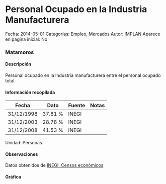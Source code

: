 Personal Ocupado en la Industria Manufacturera
=====

Fecha: 2014-05-01
Categorías: Empleo, Mercados
Autor: IMPLAN
Aparece en pagina inicial: No

### Matamoros

#### Descripción

Personal ocupado en la Industria manufacturera entre el personal ocupado total.

<!-- break -->

#### Información recopilada

<table class="table table-hover table-bordered matriz">
  <thead>
    <tr><th>Fecha</th><th>Dato</th><th>Fuente</th><th>Notas</th></tr>
  </thead>
  <tbody>
    <tr><td class="centrado">31/12/1998</td><td class="derecha">37.81 %</td><td>INEGI</td><td></td></tr>
    <tr><td class="centrado">31/12/2003</td><td class="derecha">28.78 %</td><td>INEGI</td><td></td></tr>
    <tr><td class="centrado">31/12/2008</td><td class="derecha">41.53 %</td><td>INEGI</td><td></td></tr>
  </tbody>
</table>

Unidad: Personas.

#### Observaciones

Datos obtenidos de [INEGI. Censos económicos](http://www3.inegi.org.mx/sistemas/saic/)

#### Gráfica

<div id="Morrisdvbyluyn" class="grafica"></div>
<script>
new Morris.Line({
element: 'Morrisdvbyluyn',
data: [{ fecha: '1998-12-31', dato: 37.8100 },{ fecha: '2003-12-31', dato: 28.7800 },{ fecha: '2008-12-31', dato: 41.5338 }],
xkey: 'fecha',
ykeys: ['dato'],
labels: ['Dato'],
lineColors: ['#FF5B02'],
xLabelFormat: function(d) { return d.getDate()+'/'+(d.getMonth()+1)+'/'+d.getFullYear(); },
dateFormat: function(ts) { var d = new Date(ts); return d.getDate() + '/' + (d.getMonth() + 1) + '/' + d.getFullYear(); }
});
</script>
